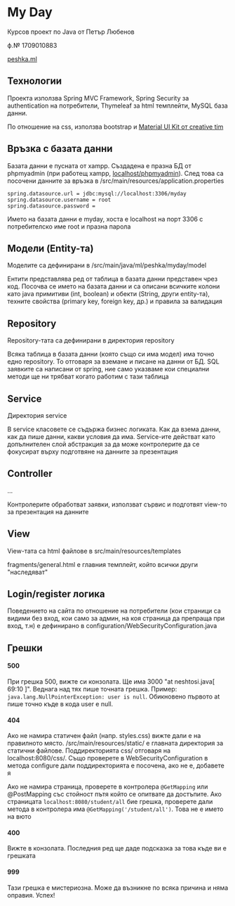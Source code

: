 # My Day
Курсов проект по Java от Петър Любенов

ф.№ 1709010883


[peshka.ml](https://peshka.ml)

## Технологии

Проекта използва Spring MVC Framework, Spring Security за authentication на потребители, Thymeleaf за html темплейти, MySQL база данни.

По отношение на css, използва bootstrap и [Material UI Kit от creative tim](https://www.creative-tim.com/product/material-kit)

## Връзка с базата данни

Базата данни е пусната от xampp. Създадена е празна БД от phpmyadmin (при работещ xampp, [localhost/phpmyadmin](http://localhost/phpmyadmin)). След това са посочени данните за връзка в /src/main/resources/application.properties

```
spring.datasource.url = jdbc:mysql://localhost:3306/myday
spring.datasource.username = root
spring.datasource.password = 
```

Името на базата данни е myday, хоста е localhost на порт 3306 с потребителско име root и празна парола

## Модели (Entity-та)
Моделите са дефинирани в /src/main/java/ml/peshka/myday/model

Ентити представлява ред от таблица в базата данни представен чрез код. Посочва се името на базата данни и са описани всичките колони като java примитиви (int, boolean) и обекти (String, други entity-та), техните свойства (primary key, foreign key, др.) и правила за валидация

## Repository
Repository-тата са дефинирани в директория repository

Всяка таблица в базата данни (която също си има модел) има точно едно repository. То отговаря за вземане и писане на данни от БД. SQL заявките са написани от spring, ние само указваме кои специални методи ще ни трябват когато работим с тази таблица

## Service
Директория service

В service класовете се съдържа бизнес логиката. Как да взема данни, как да пише данни, какви условия да има. Service-ите действат като допълнителен слой абстракция за да може контролерите да се фокусират върху подготвяне на данните за презентация

## Controller
...

Контролерите обработват заявки, използват сървис и подготвят view-то за презентация на данните

## View
View-тата са html файлове в src/main/resources/templates

fragments/general.html е главния темплейт, който всички други "наследяват" 

## Login/register логика

Поведението на сайта по отношение на потребители (кои страници са видими без вход, кои само за админ, на коя страница да препраща при вход, т.н) е дефинирано в configuration/WebSecurityConfiguration.java

## Грешки

#### 500
При грешка 500, вижте си конзолата. Ще има 3000 "at neshtosi.java[ 69:10 ]". Веднага над тях пише точната грешка.
Пример: `java.lang.NullPointerException: user is null`. Обикновено първото at пише точно къде в кода user е null.

#### 404
Ако не намира статичен файл (напр. styles.css) вижте дали е на правилното място. /src/main/resources/static/ е главната директория за статични файлове. Поддиректорията css/ отговаря на localhost:8080/css/. Също проверете в WebSecurityConfiguration в метода configure дали поддиректорията е посочена, ако не е, добавете я

Ако не намира страница, проверете в контролера `@GetMapping` или @PostMapping със стойност пътя който се опитвате да достъпите. Ако страницата `localhost:8080/student/all` бие грешка, проверете дали метода в контролера има `@GetMapping('/student/all')`. Това не е името на вюто

#### 400
Вижте в конзолата. Последния ред ще даде подсказка за това къде ви е грешката

#### 999
Тази грешка е мистериозна. Може да възникне по всяка причина и няма оправия. Успех!